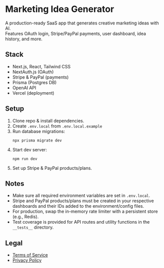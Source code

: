 # Marketing Idea Generator

A production-ready SaaS app that generates creative marketing ideas with AI.  
Features OAuth login, Stripe/PayPal payments, user dashboard, idea history, and more.

## Stack

- Next.js, React, Tailwind CSS
- NextAuth.js (OAuth)
- Stripe & PayPal (payments)
- Prisma (Postgres DB)
- OpenAI API
- Vercel (deployment)

## Setup

1. Clone repo & install dependencies.
2. Create `.env.local` from `.env.local.example`
3. Run database migrations:
   ```
   npx prisma migrate dev
   ```
4. Start dev server:
   ```
   npm run dev
   ```
5. Set up Stripe & PayPal products/plans.

## Notes

- Make sure all required environment variables are set in `.env.local`.
- Stripe and PayPal products/plans must be created in your respective dashboards and their IDs added to the environment/config files.
- For production, swap the in-memory rate limiter with a persistent store (e.g., Redis).
- Test coverage is provided for API routes and utility functions in the `__tests__` directory.

## Legal

- [Terms of Service](pages/terms.js)
- [Privacy Policy](pages/privacy.js)
